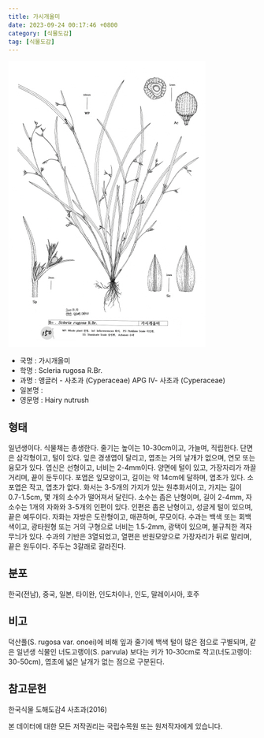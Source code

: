 ```yaml
---
title: 가시개올미
date: 2023-09-24 00:17:46 +0800
category: [식물도감]
tag: [식물도감]
---
```




![가시개올미](/assets/img/fileUpload/plants/basic/illustration/9882_illustration_th2.jpg)
- 국명 : 가시개올미
- 학명 : Scleria rugosa R.Br.
- 과명 : 앵글러 - 사초과 (Cyperaceae) APG Ⅳ- 사초과 (Cyperaceae)
- 일본명 : 
- 영문명 : Hairy nutrush


## 형태
일년생이다. 식물체는 총생한다. 줄기는 높이는 10-30cm이고, 가늘며, 직립한다. 단면은 삼각형이고, 털이 있다. 잎은 경생엽이 달리고, 엽초는 거의 날개가 없으며, 연모 또는 융모가 있다. 엽신은 선형이고, 너비는 2-4mm이다. 양면에 털이 있고, 가장자리가 까끌거리며, 끝이 둔두이다. 포엽은 잎모양이고, 길이는 약 14cm에 달하며, 엽초가 있다. 소포엽은 작고, 엽초가 없다. 화서는 3-5개의 가지가 있는 원추화서이고, 가지는 길이 0.7-1.5cm, 몇 개의 소수가 떨어져서 달린다. 소수는 좁은 난형이며, 길이 2-4mm, 자소수는 1개의 자화와 3-5개의 인편이 있다. 인편은 좁은 난형이고, 성글게 털이 있으며, 끝은 예두이다. 자화는 자방은 도란형이고, 매끈하며, 무모이다. 수과는 백색 또는 회백색이고, 광타원형 또는 거의 구형으로 너비는 1.5-2mm, 광택이 있으며, 불규칙한 격자무늬가 있다. 수과의 기반은 3열되었고, 열편은 반원모양으로 가장자리가 뒤로 말리며, 끝은 원두이다. 주두는 3갈래로 갈라진다.
## 분포
한국(전남), 중국, 일본, 타이완, 인도차이나, 인도, 말레이시아, 호주
## 비고
덕산풀(S. rugosa var. onoei)에 비해 잎과 줄기에 백색 털이 많은 점으로 구별되며, 같은 일년생 식물인 너도고랭이(S. parvula) 보다는 키가 10-30cm로 작고(너도고랭이: 30-50cm), 엽초에 넓은 날개가 없는 점으로 구분된다.
## 참고문헌
한국식물 도해도감4 사초과(2016)






본 데이터에 대한 모든 저작권리는 국립수목원 또는 원저작자에게 있습니다.
